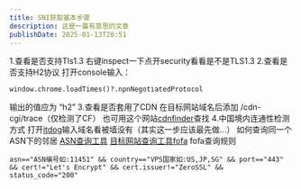 ```yaml
---
title: SNI获取基本步骤
description: 这是一篇有意思的文章
publishDate: 2025-01-13T20:51
---
```

1.查看是否支持Tls1.3
右键inspect一下点开security看看是不是TLS1.3
2.查看是否支持H2协议
打开console输入：
```
window.chrome.loadTimes()?.npnNegotiatedProtocol
```
 输出的值应为 “h2”
3.查看是否套用了CDN
在目标网站域名后添加 /cdn-cgi/trace（仅检测了CF）
也可用这个网站[cdnfinder](https://www.cdnplanet.com/tools/cdnfinder)查找
4.中国境内连通性检测方式
打开[itdog](https://www.itdog.cn/ping)输入域名看被墙没有（其实这一步应该最先做...）
如何查询同一个ASN下的邻居
[ASN查询工具](​https://tools.ipip.net/as.php)
[目标网站查询工具fofa](https://fofa.info)
fofa查询规则
```
asn=="ASN编号如:11451" && country=="VPS国家如:US,JP,SG" && port=="443" && cert!="Let's Encrypt" && cert.issuer!="ZeroSSL" && status_code="200"
```
